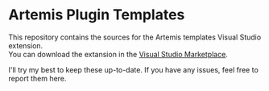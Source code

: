 # Artemis Plugin Templates
This repository contains the sources for the Artemis templates Visual Studio extension.  
You can download the extansion in the [Visual Studio Marketplace](https://marketplace.visualstudio.com/items?itemName=SpoinkyNL.ArtemisTemplates).  

I'll try my best to keep these up-to-date. If you have any issues, feel free to report them here.
